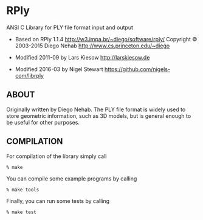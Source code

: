 # RPly

ANSI C Library for PLY file format input and output

- Based on RPly 1.1.4
  http://w3.impa.br/~diego/software/rply/
  Copyright © 2003-2015 Diego Nehab
  http://www.cs.princeton.edu/~diego

- Modified 2011-09 by Lars Kiesow
  http://larskiesow.de

- Modified 2016-03 by Nigel Stewart
  https://github.com/nigels-com/librply

## ABOUT

Originally written by Diego Nehab.
The PLY file format is widely used to store geometric information, such as 3D models,
but is general enough to be useful for other purposes.

## COMPILATION

For compilation of the library simply call

    % make

You can compile some example programs by calling

    % make tools

Finally, you can run some tests by calling

    % make test
